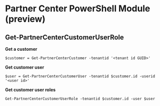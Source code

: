 # Partner Center PowerShell Module (preview) #

## Get-PartnerCenterCustomerUserRole ##

**Get a customer**

    $customer = Get-PartnerCenterCustomer -tenantid '<tenant id GUID>'

**Get customer user**

    $user = Get-PartnerCenterCustomerUser -tenantid $customer.id -userid '<user id>'

**Get customer user roles**

    Get-PartnerCenterCustomerUserRole -tenantid $customer.id -user $user

